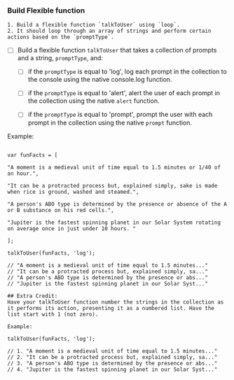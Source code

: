 ### Build Flexible function
    1. Build a flexible function `talkToUser` using `loop`.
    2. It should loop through an array of strings and perform certain actions based on the `promptType`.


* [ ] Build a flexible function `talkToUser` that takes a collection of prompts and a string, `promptType`, and:

    * [ ] if the `promptType` is equal to 'log', log each prompt in the collection to the console using the native console.log function.

    * [ ] if the `promptType` is equal to 'alert', alert the user of each prompt in the collection using the native `alert` function.

    * [ ] if the `promptType` is equal to 'prompt', prompt the user with each prompt in the collection using the native `prompt` function.

Example:

```

var funFacts = [

"A moment is a medieval unit of time equal to 1.5 minutes or 1/40 of an hour.",

"It can be a protracted process but, explained simply, sake is made when rice is ground, washed and steamed.",

"A person's ABO type is determined by the presence or absence of the A or B substance on his red cells.",

"Jupiter is the fastest spinning planet in our Solar System rotating on average once in just under 10 hours. "

];

talkToUser(funFacts, 'log');

// "A moment is a medieval unit of time equal to 1.5 minutes..."
// "It can be a protracted process but, explained simply, sa..."
// "A person's ABO type is determined by the presence or abs..."
// "Jupiter is the fastest spinning planet in our Solar Syst..."

## Extra Credit:
Have your talkToUser function number the strings in the collection as it performs its action, presenting it as a numbered list. Have the list start with 1 (not zero).

Example:

talkToUser(funFacts, 'log');

// 1. "A moment is a medieval unit of time equal to 1.5 minutes..."
// 2. "It can be a protracted process but, explained simply, sa..."
// 3. "A person's ABO type is determined by the presence or abs..."
// 4. "Jupiter is the fastest spinning planet in our Solar Syst..."